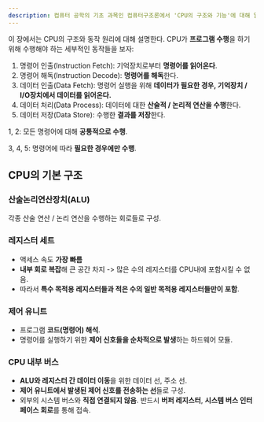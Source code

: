 ```yaml
---
description: 컴퓨터 공학의 기초 과목인 컴퓨터구조론에서 'CPU의 구조와 기능'에 대해 알아봅니다
---
```


이 장에서는 CPU의 구조와 동작 원리에 대해 설명한다. CPU가 **프로그램 수행**을 하기 위해 수행해야 하는 세부적인 동작들을 보자:

1. 명령어 인출(Instruction Fetch): 기억장치로부터 **명령어를 읽어온다**.
2. 명령어 해독(Instruction Decode): **명령어를 해독**한다.
3. 데이터 인출(Data Fetch): 명령어 실행을 위해 **데이터가 필요한 경우, 기억장치 / I/O장치에서 데이터를 읽어온다.**
4. 데이터 처리(Data Process): 데이터에 대한 **산술적 / 논리적 연산을 수행**한다.
5. 데이터 저장(Data Store): 수행한 **결과를 저장**한다.

1, 2: 모든 명령어에 대해 **공통적으로 수행**.

3, 4, 5: 명령어에 따라 **필요한 경우에만 수행**.

## CPU의 기본 구조

### 산술논리연산장치(ALU)

각종 산술 연산 / 논리 연산을 수행하는 회로들로 구성.

### 레지스터 세트

- 액세스 속도 **가장 빠름**
- **내부 회로 복잡**해 큰 공간 차지 -> 많은 수의 레지스터를 CPU내에 포함시킬 수 없음.
- 따라서 **특수 목적용 레지스터들과 적은 수의 일반 목적용 레지스터들만이 포함**.

### 제어 유니트

- 프로그램 **코드(명령어) 해석**.
- 명령어를 실행하기 위한 **제어 신호들을 순차적으로 발생**하는 하드웨어 모듈.

### CPU 내부 버스

- **ALU와 레지스터 간 데이터 이동**을 위한 데이터 선, 주소 선.
- **제어 유니트에서 발생된 제어 신호를 전송하는 선**들로 구성.
- 외부의 시스템 버스와 **직접 연결되지 않음**. 반드시 **버퍼 레지스터**, **시스템 버스 인터페이스 회로**를 통해 접속.